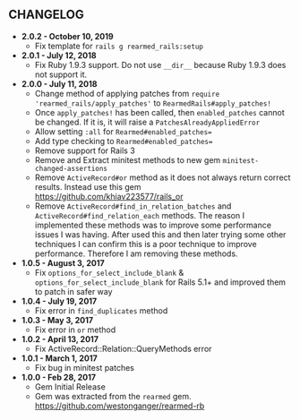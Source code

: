 CHANGELOG
---------

- **2.0.2 - October 10, 2019**
  - Fix template for `rails g rearmed_rails:setup`
- **2.0.1 - July 12, 2018**
  - Fix Ruby 1.9.3 support. Do not use `__dir__` because Ruby 1.9.3 does not support it.
- **2.0.0 - July 11, 2018**
  - Change method of applying patches from `require 'rearmed_rails/apply_patches'` to `RearmedRails#apply_patches!`
  - Once `apply_patches!` has been called, then `enabled_patches` cannot be changed. If it is, it will raise a `PatchesAlreadyAppliedError`
  - Allow setting `:all` for `Rearmed#enabled_patches=`
  - Add type checking to `Rearmed#enabled_patches=`
  - Remove support for Rails 3
  - Remove and Extract minitest methods to new gem `minitest-changed-assertions`
  - Remove `ActiveRecord#or` method as it does not always return correct results. Instead use this gem https://github.com/khiav223577/rails_or
  - Remove `ActiveRecord#find_in_relation_batches` and `ActiveRecord#find_relation_each` methods. The reason I implemented these methods was to improve some performance issues I was having. After used this and then later trying some other techniques I can confirm this is a poor technique to improve performance. Therefore I am removing these methods.
- **1.0.5 - August 3, 2017**
  - Fix `options_for_select_include_blank` & `options_for_select_include_blank` for Rails 5.1+ and improved them to patch in safer way
- **1.0.4 - July 19, 2017**
  - Fix error in `find_duplicates` method
- **1.0.3 - May 3, 2017**
  - Fix error in `or` method
- **1.0.2 - April 13, 2017**
  - Fix ActiveRecord::Relation::QueryMethods error
- **1.0.1 - March 1, 2017**
  - Fix bug in minitest patches
- **1.0.0 - Feb 28, 2017**
  - Gem Initial Release
  - Gem was extracted from the `rearmed` gem. https://github.com/westonganger/rearmed-rb
